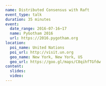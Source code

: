 ```yaml
---
name: Distributed Consensus with Raft
event_type: talk
duration: 35 minutes
event:
  date_range: 2016-07-16⋯17
  name: PyGotham 2016
  url: https://2016.pygotham.org
location:
  poi_name: United Nations
  poi_url: http://visit.un.org
  geo_name: New York, New York, US
  geo_url: https://goo.gl/maps/C8qihfTGfdw
content:
  slides:
  video:
---
```

